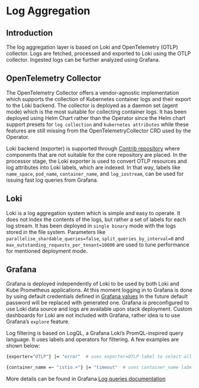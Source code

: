 # Log Aggregation

## Introduction
The log aggregation layer is based on Loki and OpenTelemetry (OTLP) collector. Logs are fetched, processed and exported to Loki using the OTLP collector.
Ingested logs can be further analyzed using Grafana.

## OpenTelemetry Collector
The OpenTelemetry Collector offers a vendor-agnostic implementation which supports the collection of Kubernetes container logs and their export to the Loki backend.
The collector is deployed as a daemon set (agent mode) which is the most suitable for collecting container logs. It has been deployed using Helm Chart
rather than the Operator since the Helm chart support presets for `log collection` and `kubernetes attributes` while these features are still
missing from the OpenTelemetryCollector CRD used by the Operator.

Loki backend (exporter) is supported through [Contrib repository](https://github.com/open-telemetry/opentelemetry-collector-contrib/tree/main/exporter/lokiexporter) where components that are not suitable for the core repository are placed.
In the processor stage, the Loki exporter is used to convert OTLP resources and log attributes into Loki labels, which are indexed.
In that way, labels like `name_space`, `pod_name`, `container_name`, and `log_iostream`, can be used for issuing fast log queries from Grafana.

## Loki
Loki is a log aggregation system which is simple and easy to operate. It does not index the contents of the logs, but rather a set of labels for each log stream.
It has been deployed in `single binary` mode with the logs stored in the file system. Parameters like `parallelise_shardable_queries=false`,
`split_queries_by_interval=0` and `max_outstanding_requests_per_tenant=10000` are used to tune performance for mentioned deployment mode.

## Grafana
Grafana is deployed independently of Loki to be used by both Loki and Kube Prometheus applications.
At this moment logging in to Grafana is done by using default credentials defined in [Grafana values](https://github.com/nearform/k8s-kurated-addons/blob/main/addons/grafana/values.yaml#L6)
In the future default password will be replaced with generated one.
Grafana is preconfigured to use Loki data source and logs are available upon stack deployment. Custom dashboards for Loki are not included with Grafana, rather idea is to use Grafana’s `explore` feature.

Log filtering is based on LogQL, a Grafana Loki’s PromQL-inspired query language. It uses labels and operators for filtering. A few examples are shown below:
```bash
{exporter="OTLP"} |= "error"  # uses exporter=OTLP label to select all logs and further filter for errors
```
```bash
{container_name =~ "istio.+"} |= "timeout"  # uses container_name label and regular expression to filter for all istio containers and timeout keyword
```

More details can be found in Grafana [Log queries documentation](https://grafana.com/docs/loki/latest/logql/log_queries/)
